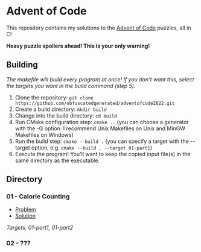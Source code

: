 # Advent of Code

This repository contains my solutions to the [Advent of Code](https://adventofcode.com/) puzzles, all in C!

**Heavy puzzle spoilers ahead! This is your only warning!**

## Building

*The makefile will build every program at once! If you don't want this, select the targets you want in the build command (step 5).*

1. Clone the repository: `git clone https://github.com/obfuscatedgenerated/adventofcode2022.git`
2. Create a build directory: `mkdir build`
3. Change into the build directory: `cd build`
4. Run CMake configuration step: `cmake ..` (you can choose a generator with the -G option. I recommend Unix Makefiles on Unix and MinGW Makefiles on Windows)
5. Run the build step: `cmake --build .` (you can specify a target with the --target option, e.g. `cmake --build . --target 01-part1`)
6. Execute the program! You'll want to keep the copied input file(s) in the same directory as the executable.

## Directory

### 01 - Calorie Counting

* [Problem](https://adventofcode.com/2022/day/1)
* [Solution](src/01/)

*Targets: 01-part1, 01-part2*

### 02 - ???

